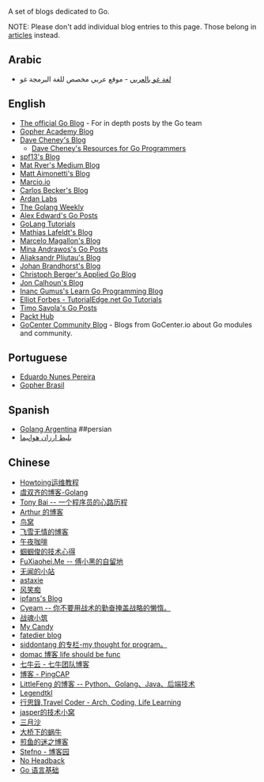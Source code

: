 A set of blogs dedicated to Go.

NOTE: Please don't add individual blog entries to this page. Those belong in [articles](Articles) instead.

## Arabic

* [لغة غو بالعربي](https://argolang.com) - موقع عربي مخصص للغة البرمجة غو

## English

* [The official Go Blog](https://go.dev/blog) - For in depth posts by the Go team
* [Gopher Academy Blog](http://blog.gopheracademy.com/)
* [Dave Cheney's Blog](http://dave.cheney.net)
  * [Dave Cheney's Resources for Go Programmers](http://dave.cheney.net/resources-for-new-go-programmers)
* [spf13's Blog](http://spf13.com/post/)
* [Mat Ryer's Medium Blog](https://medium.com/@matryer)
* [Matt Aimonetti's Blog](http://matt.aimonetti.net/)
* [Marcio.io](http://marcio.io/)
* [Carlos Becker's Blog](http://carlosbecker.com/)
* [Ardan Labs](https://www.ardanlabs.com/blog/)
* [The Golang Weekly](http://golangweekly.com/)
* [Alex Edward's Go Posts](http://www.alexedwards.net/blog/category/golang)
* [GoLang Tutorials](http://golangtutorials.blogspot.com/)
* [Mathias Lafeldt's Blog](https://mlafeldt.github.io/)
* [Marcelo Magallon's Blog](http://blog.ksub.org/bytes/)
* [Mina Andrawos's Go Posts](http://www.minaandrawos.com/category/golang-2/)
* [Aliaksandr Pliutau's Blog](http://pliutau.com/)
* [Johan Brandhorst's Blog](https://jbrandhorst.com)
* [Christoph Berger's Applied Go Blog](https://appliedgo.net)
* [Jon Calhoun's Blog](https://www.calhoun.io/)
* [Inanc Gumus's Learn Go Programming Blog](https://blog.learngoprogramming.com)
* [Elliot Forbes - TutorialEdge.net Go Tutorials](https://tutorialedge.net/course/golang/)
* [Timo Savola's Go Posts](http://savo.la/go)
* [Packt Hub](https://hub.packtpub.com/)
* [GoCenter Community Blog](https://jfrog.com/resource-center/?src=gocenter) - Blogs from GoCenter.io about Go modules and community.

## Portuguese

* [Eduardo Nunes Pereira](https://medium.com/@eduardonunespereira)
* [Gopher Brasil](http://gopher.net.br)

## Spanish
* [Golang Argentina](https://golang.com.ar)
##persian
* [بلیط ارزان هواپیما](http://flytoday.ir)
## Chinese
* [Howtoing运维教程](https://www.howtoing.com)
* [虞双齐的博客-Golang](https://yushuangqi.com/tags/golang.html)
* [Tony Bai -- 一个程序员的心路历程](http://tonybai.com/)
* [Arthur 的博客](http://www.zenlife.tk/index)
* [鸟窝](http://colobu.com/)
* [飞雪无情的博客](http://www.flysnow.org)
* [午夜咖啡](http://jolestar.com/)
* [蝈蝈俊的技术心得](http://www.cnblogs.com/ghj1976/)
* [FuXiaohei.Me -- 傅小黑的自留地](http://fuxiaohei.me/)
* [无闻的小站](https://github.com/Unknwon/wuwen.org)
* [astaxie](https://my.oschina.net/astaxie)
* [风笑痴](http://lunny.info/)
* [ipfans's Blog](https://www.4async.com/)
* [Cyeam -- 你不要用战术的勤奋掩盖战略的懒惰。](http://blog.cyeam.com/)
* [战魂小筑](http://www.cppblog.com/sunicdavy)
* [My Candy](http://mengqi.info/)
* [fatedier blog](http://blog.fatedier.com)
* [siddontang 的专栏-my thought for program。](http://blog.csdn.net/siddontang)
* [domac 博客 life should be func](http://lihaoquan.me)
* [七牛云 - 七牛团队博客](http://blog.qiniu.com/)
* [博客 - PingCAP](https://pingcap.com/bloglist)
* [LittleFeng 的博客 -- Python、Golang、Java、后端技术](https://allenwind.github.io)
* [Legendtkl](http://legendtkl.com/)
* [行思錄,Travel Coder - Arch, Coding, Life Learning](https://liudanking.com)
* [jasper的技术小窝](http://www.opscoder.info)
* [三月沙](https://sanyuesha.com/)
* [大桥下的蜗牛](https://blog.lab99.org/)
* [煎鱼的迷之博客](https://eddycjy.com/posts/)
* [Stefno - 博客园](https://www.cnblogs.com/qcrao-2018/)
* [No Headback](http://xargin.com/)
* [Go 语言基础](https://github.com/weirubo/learn_go)